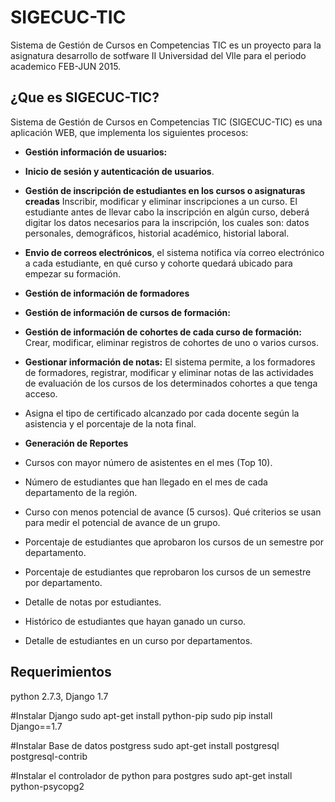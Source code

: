 # SIGECUC-TIC
Sistema de Gestión de Cursos en Competencias TIC es un proyecto para la asignatura desarrollo de sotfware II Universidad del Vlle para el periodo academico FEB-JUN 2015.

## ¿Que es SIGECUC-TIC?

Sistema de Gestión de Cursos en Competencias TIC (SIGECUC-TIC) es una aplicación WEB, que implementa los siguientes procesos:

* **Gestión información de usuarios:**

* **Inicio de sesión y autenticación de usuarios**.

* **Gestión de inscripción de estudiantes en los cursos o asignaturas creadas** Inscribir, modificar y eliminar inscripciones a un curso. El estudiante antes de llevar cabo la inscripción en algún curso, deberá digitar los datos necesarios para la inscripción, los cuales  son: datos personales, demográficos, historial académico, historial laboral. 

* **Envio de correos electrónicos**, el sistema notifica vía correo electrónico a cada estudiante, en qué curso y cohorte quedará ubicado para empezar su formación.

* **Gestión de información de formadores**

* **Gestión de información de cursos de formación:** 

* **Gestión de información de cohortes de cada curso de formación:** Crear, modificar, eliminar registros de cohortes de uno o varios cursos.

* **Gestionar información de notas:** El sistema permite, a los formadores de formadores, registrar, modificar y eliminar notas de las actividades de evaluación de los cursos de los determinados cohortes a que tenga acceso.

* Asigna el tipo de certificado alcanzado por cada docente según la asistencia y el porcentaje de la nota final.

* **Generación de Reportes**

- Cursos con mayor número de asistentes en el mes (Top 10).

- Número de estudiantes que han llegado en el mes de cada departamento de la región.

- Curso con menos potencial de avance (5 cursos). Qué criterios se usan para medir el potencial de avance de un grupo.

- Porcentaje de estudiantes que aprobaron los cursos de un semestre por departamento.

- Porcentaje de estudiantes que reprobaron los cursos de un semestre por departamento. 

- Detalle de notas por estudiantes.

- Histórico de estudiantes que hayan ganado un curso.

- Detalle de estudiantes en un curso por departamentos.

## Requerimientos
python 2.7.3, Django 1.7

#Instalar Django 
sudo apt-get install python-pip
sudo pip install Django==1.7

#Instalar Base de datos postgress
sudo apt-get install postgresql postgresql-contrib

#Instalar el controlador de python para postgres
sudo apt-get install python-psycopg2





